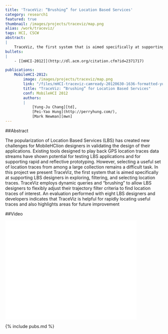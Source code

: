 ```yaml
---
title: 'TraceViz: “Brushing” for Location Based Services'
category: research1
featured: true
thumbnail: /images/projects/traceviz/map.png
alias: /work/traceviz/
tags: HCI, CSCW
abstract:
|
    TraceViz, the first system that is aimed specifically at supporting LBS designers in exploring, filtering, and selecting location traces.
bullets:
|
    - [[mHCI-2012]](http://dl.acm.org/citation.cfm?id=2371717)

publications:
    MobileHCI-2012:
        image: /images/projects/traceviz/map.png
        link: "/files/mHCI-traceviz-camready-20120630-1636-formatted-yuc.pdf"
        title: "TraceViz: “Brushing” for Location Based Services"
        conf: MobileHCI 2012
        authors:
        |
            [Yung-Ju Chang][td],
            [Pei-Yao Hung](http://perryhung.com/),
            [Mark Newman][mwn]
---
```


##Abstract

The popularization of Location Based Services (LBS) has
created new challenges for MobileHCIion designers in
validating the design of their applications. Existing tools
designed to play back GPS location traces data streams
have shown potential for testing LBS applications and for
supporting rapid and reflective prototyping. However,
selecting a useful set of location traces from among a large
collection remains a difficult task. In this project we present
TraceViz, the first system that is aimed specifically at
supporting LBS designers in exploring, filtering, and
selecting location traces. TraceViz employs dynamic
queries and “brushing” to allow LBS designers to flexibly
adjust their trajectory filter criteria to find location traces of
interest. An evaluation performed with eight LBS designers
and developers indicates that TraceViz is helpful for rapidly
locating useful traces and also highlights areas for future
improvement


##Video
<p><iframe width="420" height="315" src="//www.youtube.com/embed/bw1YsxWHBvM" frameborder="0" allowfullscreen></iframe></p>
               

{% include pubs.md %}
